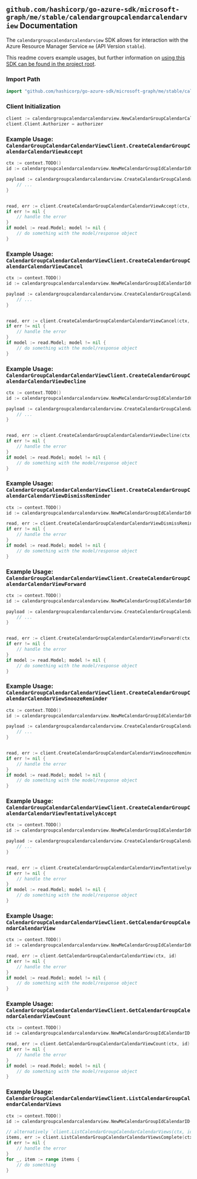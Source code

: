 
## `github.com/hashicorp/go-azure-sdk/microsoft-graph/me/stable/calendargroupcalendarcalendarview` Documentation

The `calendargroupcalendarcalendarview` SDK allows for interaction with the Azure Resource Manager Service `me` (API Version `stable`).

This readme covers example usages, but further information on [using this SDK can be found in the project root](https://github.com/hashicorp/go-azure-sdk/tree/main/docs).

### Import Path

```go
import "github.com/hashicorp/go-azure-sdk/microsoft-graph/me/stable/calendargroupcalendarcalendarview"
```


### Client Initialization

```go
client := calendargroupcalendarcalendarview.NewCalendarGroupCalendarCalendarViewClientWithBaseURI("https://management.azure.com")
client.Client.Authorizer = authorizer
```


### Example Usage: `CalendarGroupCalendarCalendarViewClient.CreateCalendarGroupCalendarCalendarViewAccept`

```go
ctx := context.TODO()
id := calendargroupcalendarcalendarview.NewMeCalendarGroupIdCalendarIdCalendarViewID("calendarGroupIdValue", "calendarIdValue", "eventIdValue")

payload := calendargroupcalendarcalendarview.CreateCalendarGroupCalendarCalendarViewAcceptRequest{
	// ...
}


read, err := client.CreateCalendarGroupCalendarCalendarViewAccept(ctx, id, payload)
if err != nil {
	// handle the error
}
if model := read.Model; model != nil {
	// do something with the model/response object
}
```


### Example Usage: `CalendarGroupCalendarCalendarViewClient.CreateCalendarGroupCalendarCalendarViewCancel`

```go
ctx := context.TODO()
id := calendargroupcalendarcalendarview.NewMeCalendarGroupIdCalendarIdCalendarViewID("calendarGroupIdValue", "calendarIdValue", "eventIdValue")

payload := calendargroupcalendarcalendarview.CreateCalendarGroupCalendarCalendarViewCancelRequest{
	// ...
}


read, err := client.CreateCalendarGroupCalendarCalendarViewCancel(ctx, id, payload)
if err != nil {
	// handle the error
}
if model := read.Model; model != nil {
	// do something with the model/response object
}
```


### Example Usage: `CalendarGroupCalendarCalendarViewClient.CreateCalendarGroupCalendarCalendarViewDecline`

```go
ctx := context.TODO()
id := calendargroupcalendarcalendarview.NewMeCalendarGroupIdCalendarIdCalendarViewID("calendarGroupIdValue", "calendarIdValue", "eventIdValue")

payload := calendargroupcalendarcalendarview.CreateCalendarGroupCalendarCalendarViewDeclineRequest{
	// ...
}


read, err := client.CreateCalendarGroupCalendarCalendarViewDecline(ctx, id, payload)
if err != nil {
	// handle the error
}
if model := read.Model; model != nil {
	// do something with the model/response object
}
```


### Example Usage: `CalendarGroupCalendarCalendarViewClient.CreateCalendarGroupCalendarCalendarViewDismissReminder`

```go
ctx := context.TODO()
id := calendargroupcalendarcalendarview.NewMeCalendarGroupIdCalendarIdCalendarViewID("calendarGroupIdValue", "calendarIdValue", "eventIdValue")

read, err := client.CreateCalendarGroupCalendarCalendarViewDismissReminder(ctx, id)
if err != nil {
	// handle the error
}
if model := read.Model; model != nil {
	// do something with the model/response object
}
```


### Example Usage: `CalendarGroupCalendarCalendarViewClient.CreateCalendarGroupCalendarCalendarViewForward`

```go
ctx := context.TODO()
id := calendargroupcalendarcalendarview.NewMeCalendarGroupIdCalendarIdCalendarViewID("calendarGroupIdValue", "calendarIdValue", "eventIdValue")

payload := calendargroupcalendarcalendarview.CreateCalendarGroupCalendarCalendarViewForwardRequest{
	// ...
}


read, err := client.CreateCalendarGroupCalendarCalendarViewForward(ctx, id, payload)
if err != nil {
	// handle the error
}
if model := read.Model; model != nil {
	// do something with the model/response object
}
```


### Example Usage: `CalendarGroupCalendarCalendarViewClient.CreateCalendarGroupCalendarCalendarViewSnoozeReminder`

```go
ctx := context.TODO()
id := calendargroupcalendarcalendarview.NewMeCalendarGroupIdCalendarIdCalendarViewID("calendarGroupIdValue", "calendarIdValue", "eventIdValue")

payload := calendargroupcalendarcalendarview.CreateCalendarGroupCalendarCalendarViewSnoozeReminderRequest{
	// ...
}


read, err := client.CreateCalendarGroupCalendarCalendarViewSnoozeReminder(ctx, id, payload)
if err != nil {
	// handle the error
}
if model := read.Model; model != nil {
	// do something with the model/response object
}
```


### Example Usage: `CalendarGroupCalendarCalendarViewClient.CreateCalendarGroupCalendarCalendarViewTentativelyAccept`

```go
ctx := context.TODO()
id := calendargroupcalendarcalendarview.NewMeCalendarGroupIdCalendarIdCalendarViewID("calendarGroupIdValue", "calendarIdValue", "eventIdValue")

payload := calendargroupcalendarcalendarview.CreateCalendarGroupCalendarCalendarViewTentativelyAcceptRequest{
	// ...
}


read, err := client.CreateCalendarGroupCalendarCalendarViewTentativelyAccept(ctx, id, payload)
if err != nil {
	// handle the error
}
if model := read.Model; model != nil {
	// do something with the model/response object
}
```


### Example Usage: `CalendarGroupCalendarCalendarViewClient.GetCalendarGroupCalendarCalendarView`

```go
ctx := context.TODO()
id := calendargroupcalendarcalendarview.NewMeCalendarGroupIdCalendarIdCalendarViewID("calendarGroupIdValue", "calendarIdValue", "eventIdValue")

read, err := client.GetCalendarGroupCalendarCalendarView(ctx, id)
if err != nil {
	// handle the error
}
if model := read.Model; model != nil {
	// do something with the model/response object
}
```


### Example Usage: `CalendarGroupCalendarCalendarViewClient.GetCalendarGroupCalendarCalendarViewCount`

```go
ctx := context.TODO()
id := calendargroupcalendarcalendarview.NewMeCalendarGroupIdCalendarID("calendarGroupIdValue", "calendarIdValue")

read, err := client.GetCalendarGroupCalendarCalendarViewCount(ctx, id)
if err != nil {
	// handle the error
}
if model := read.Model; model != nil {
	// do something with the model/response object
}
```


### Example Usage: `CalendarGroupCalendarCalendarViewClient.ListCalendarGroupCalendarCalendarViews`

```go
ctx := context.TODO()
id := calendargroupcalendarcalendarview.NewMeCalendarGroupIdCalendarID("calendarGroupIdValue", "calendarIdValue")

// alternatively `client.ListCalendarGroupCalendarCalendarViews(ctx, id)` can be used to do batched pagination
items, err := client.ListCalendarGroupCalendarCalendarViewsComplete(ctx, id)
if err != nil {
	// handle the error
}
for _, item := range items {
	// do something
}
```
